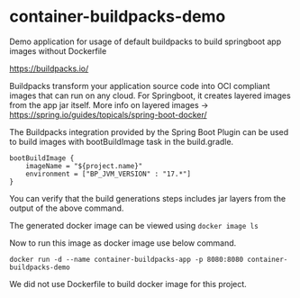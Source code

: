 # container-buildpacks-demo
Demo application for usage of default buildpacks to build springboot app images without Dockerfile

https://buildpacks.io/

Buildpacks transform your application source code into OCI compliant images that can run on any cloud.
For Springboot, it creates layered images from the app jar itself.
More info on layered images ->  https://spring.io/guides/topicals/spring-boot-docker/

The Buildpacks integration provided by the Spring Boot Plugin can be used to build images with bootBuildImage task in the build.gradle.


```
bootBuildImage {
    imageName = "${project.name}"
    environment = ["BP_JVM_VERSION" : "17.*"]
}
```

You can verify that the build generations steps includes jar layers from the output of the above command.

The generated docker image can be viewed using `docker image ls`

Now to run this image as docker image use below command.

`docker run -d --name container-buildpacks-app -p 8080:8080 container-buildpacks-demo`

We did not use Dockerfile to build docker image for this project.